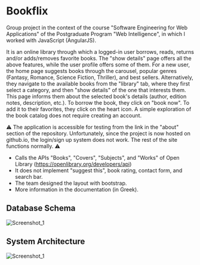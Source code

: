 # Bookflix
Group project in the context of the course "Software Engineering for Web Applications" of the Postgraduate Program "Web Intelligence", in which I worked with JavaScript (AngularJS).

It is an online library through which a logged-in user borrows, reads, returns and/or adds/removes favorite books. The "show details" page offers all the above features, while the user profile offers some of them. For a new user, the home page suggests books through the carousel, popular genres (Fantasy, Romance, Science Fiction, Thriller), and best sellers. Alternatively, they navigate to the available books from the "library" tab, where they first select a category, and then "show details" of the one that interests them. This page informs them about the selected book's details (author, edition notes, description, etc.). To borrow the book, they click on "book now". To add it to their favorites, they click on the heart icon. A simple exploration of the book catalog does not require creating an account.

⚠️ The application is accessible for testing from the link in the "about" section of the repository. Unfortunately, since the project is now hosted on github.io, the login/sign up system does not work. The rest of the site functions normally. ⚠️

* Calls the APIs "Books", "Covers", "Subjects", and "Works" of Open Library (https://openlibrary.org/developers/api)
* It does not implement "suggest this", book rating, contact form, and search bar.
* The team designed the layout with bootstrap.
* More information in the documentation (in Greek).

## Database Schema
![Screenshot_1](https://github.com/akoutsop1909/Bookflix/assets/51194516/0dfe8b6c-a11f-4c16-8e3e-2774f5efc1c1)

## System Architecture
![Screenshot_1](https://user-images.githubusercontent.com/51194516/185928402-959f68e3-8a3d-4738-9934-4d26b9cd841f.png)

